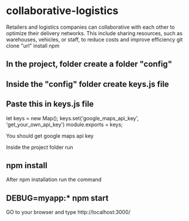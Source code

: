 # collaborative-logistics
Retailers and logistics companies can collaborative with each other to optimize their delivery networks. This include sharing resources, such as warehouses, vehicles, or staff, to reduce costs and improve efficiency
git clone "url"
install npm
## In the project, folder create a folder "config"
## Inside the "config" folder create keys.js file
## Paste this in keys.js file

let keys = new Map();
keys.set('google_maps_api_key', 'get_your_own_api_key')
module.exports = keys;

You should get google maps api key

Inside the project folder run
## npm install

After npm installation run the command
## DEBUG=myapp:* npm start

GO to your browser and type http://localhost:3000/
